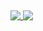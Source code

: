 ##
<div>
  <a href="https://github.com/Jozalack">
   <img heigth= "160rem" align="top" src="https://github-readme-stats.vercel.app/api?username=Jozalack&show_icons=true&theme=dark&include_all_commits=true&count_private=true"/>
  <img heigth= "160rem" align="top" src="https://github-readme-stats.vercel.app/api/top-langs/?username=Jozalack&layout=compact&langs_count=5&theme=dark"/>
  </a>
</div>
  
  ##
